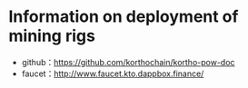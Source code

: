 # Information on deployment of mining rigs
- github：https://github.com/korthochain/kortho-pow-doc
- faucet：http://www.faucet.kto.dappbox.finance/